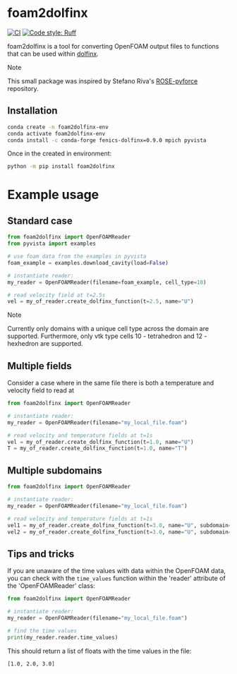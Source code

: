 # foam2dolfinx

[![CI](https://github.com/festim-dev/FESTIM/actions/workflows/ci.yml/badge.svg)](https://github.com/festim-dev/FESTIM/actions/workflows/ci.yml)
[![Code style: Ruff](https://img.shields.io/endpoint?url=https://raw.githubusercontent.com/astral-sh/ruff/main/assets/badge/v2.json)](https://github.com/astral-sh/ruff)

foam2dolfinx is a tool for converting OpenFOAM output files to functions that can be used within [dolfinx](https://github.com/FEniCS/dolfinx).

> [!NOTE]  
> This small package was inspired by Stefano Riva's [ROSE-pyforce](https://github.com/ERMETE-Lab/ROSE-pyforce) repository.

## Installation

```bash
conda create -n foam2dolfinx-env
conda activate foam2dolfinx-env
conda install -c conda-forge fenics-dolfinx=0.9.0 mpich pyvista
```
Once in the created in environment:
```bash
python -m pip install foam2dolfinx
```

# Example usage

## Standard case 

```python
from foam2dolfinx import OpenFOAMReader
from pyvista import examples

# use foam data from the examples in pyvista
foam_example = examples.download_cavity(load=False)

# instantiate reader:
my_reader = OpenFOAMReader(filename=foam_example, cell_type=10)

# read velocity field at t=2.5s
vel = my_of_reader.create_dolfinx_function(t=2.5, name="U")
```

> [!NOTE]  
> Currently only domains with a unique cell type across the domain are supported. Furthermore, only vtk type cells 10 - tetrahedron and 12 - hexhedron are supported.

## Multiple fields

Consider a case where in the same file there is both a temperature and velocity field to read at

```python
from foam2dolfinx import OpenFOAMReader

# instantiate reader:
my_reader = OpenFOAMReader(filename="my_local_file.foam")

# read velocity and temperature fields at t=1s
vel = my_of_reader.create_dolfinx_function(t=1.0, name="U")
T = my_of_reader.create_dolfinx_function(t=1.0, name="T")
```

## Multiple subdomains
```python
from foam2dolfinx import OpenFOAMReader

# instantiate reader:
my_reader = OpenFOAMReader(filename="my_local_file.foam")

# read velocity and temperature fields at t=1s
vel1 = my_of_reader.create_dolfinx_function(t=3.0, name="U", subdomain="sub1")
vel2 = my_of_reader.create_dolfinx_function(t=3.0, name="U", subdomain="sub2")
```

## Tips and tricks

If you are unaware of the time values with data within the OpenFOAM data, you can check with the `time_values` function within the 'reader' attribute of the 'OpenFOAMReader' class:

```python
from foam2dolfinx import OpenFOAMReader

# instantiate reader:
my_reader = OpenFOAMReader(filename="my_local_file.foam")

# find the time values
print(my_reader.reader.time_values)
```
This should return a list of floats with the time values in the file:
```
[1.0, 2.0, 3.0]
```
